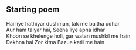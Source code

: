## Starting poem

Hai liye hathiyar dushman, tak me baitha udhar  
Aur ham taiyar hai, Seena liye apna idhar  
Khoon se khelenge holi, gar watan mushkil me hain  
Dekhna hai Zor kitna Bazue katil me hain  
